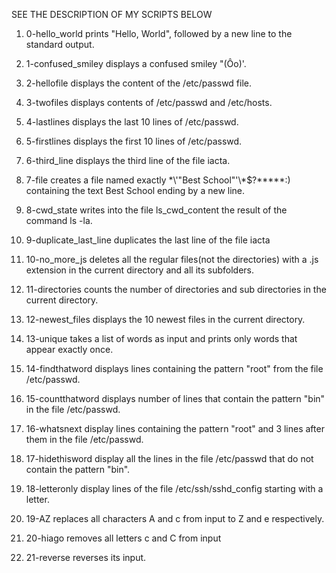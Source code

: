 SEE THE DESCRIPTION OF MY SCRIPTS BELOW

1. 0-hello_world prints "Hello, World", followed by a new line to the standard output.

2. 1-confused_smiley displays a confused smiley "(Ôo)'.

3. 2-hellofile displays the content of the /etc/passwd file.

4. 3-twofiles displays contents of /etc/passwd and /etc/hosts.

5. 4-lastlines displays the last 10 lines of /etc/passwd.

6. 5-firstlines displays the first 10 lines of /etc/passwd.

7. 6-third_line displays the third line of the file iacta.

8. 7-file creates a file named exactly \*\\'"Best School"\'\\*$\?\*\*\*\*\*:) containing the text Best School ending by a new line.

9. 8-cwd_state writes into the file ls_cwd_content the result of the command ls -la.

10. 9-duplicate_last_line duplicates the last line of the file iacta

11. 10-no_more_js deletes all the regular files(not the directories) with a .js extension in the current directory and all its subfolders.

12. 11-directories counts the number of directories and sub directories in the current directory.

13. 12-newest_files displays the 10 newest files in the current directory.

14. 13-unique takes a list of words as input and prints only words that appear exactly once.

15. 14-findthatword displays lines containing the pattern "root" from the file /etc/passwd.

16. 15-countthatword displays number of lines that contain the pattern "bin" in the file /etc/passwd.
 
17. 16-whatsnext display lines containing the pattern "root" and 3 lines after them in the file /etc/passwd.

18. 17-hidethisword display all the lines in the file /etc/passwd that do not contain the pattern "bin".

19. 18-letteronly display lines of the file /etc/ssh/sshd_config starting with a letter.

20. 19-AZ replaces all characters A and c from input to Z and e respectively.

21. 20-hiago removes all letters c and C from input

22. 21-reverse reverses its input.
